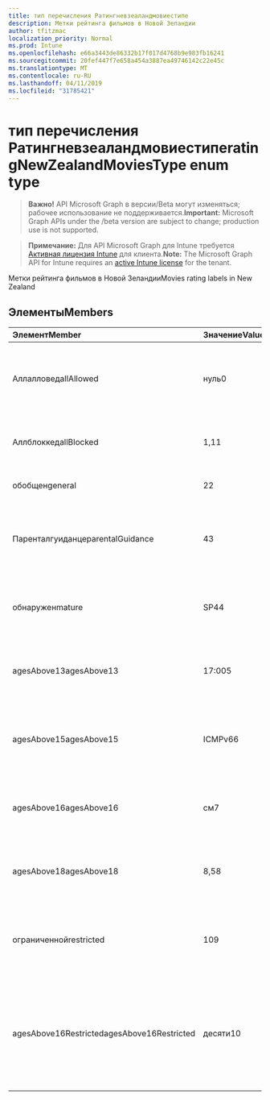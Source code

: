 ```yaml
---
title: тип перечисления Ратингневзеаландмовиестипе
description: Метки рейтинга фильмов в Новой Зеландии
author: tfitzmac
localization_priority: Normal
ms.prod: Intune
ms.openlocfilehash: e66a3443de86332b17f017d4768b9e983fb16241
ms.sourcegitcommit: 20fef447f7e658a454a3887ea49746142c22e45c
ms.translationtype: MT
ms.contentlocale: ru-RU
ms.lasthandoff: 04/11/2019
ms.locfileid: "31785421"
---
```

# <a name="ratingnewzealandmoviestype-enum-type"></a><span data-ttu-id="6240a-103">тип перечисления Ратингневзеаландмовиестипе</span><span class="sxs-lookup"><span data-stu-id="6240a-103">ratingNewZealandMoviesType enum type</span></span>

> <span data-ttu-id="6240a-104">**Важно!** API Microsoft Graph в версии/Beta могут изменяться; рабочее использование не поддерживается.</span><span class="sxs-lookup"><span data-stu-id="6240a-104">**Important:** Microsoft Graph APIs under the /beta version are subject to change; production use is not supported.</span></span>

> <span data-ttu-id="6240a-105">**Примечание:** Для API Microsoft Graph для Intune требуется [Активная лицензия Intune](https://go.microsoft.com/fwlink/?linkid=839381) для клиента.</span><span class="sxs-lookup"><span data-stu-id="6240a-105">**Note:** The Microsoft Graph API for Intune requires an [active Intune license](https://go.microsoft.com/fwlink/?linkid=839381) for the tenant.</span></span>

<span data-ttu-id="6240a-106">Метки рейтинга фильмов в Новой Зеландии</span><span class="sxs-lookup"><span data-stu-id="6240a-106">Movies rating labels in New Zealand</span></span>

## <a name="members"></a><span data-ttu-id="6240a-107">Элементы</span><span class="sxs-lookup"><span data-stu-id="6240a-107">Members</span></span>
|<span data-ttu-id="6240a-108">Элемент</span><span class="sxs-lookup"><span data-stu-id="6240a-108">Member</span></span>|<span data-ttu-id="6240a-109">Значение</span><span class="sxs-lookup"><span data-stu-id="6240a-109">Value</span></span>|<span data-ttu-id="6240a-110">Описание</span><span class="sxs-lookup"><span data-stu-id="6240a-110">Description</span></span>|
|:---|:---|:---|
|<span data-ttu-id="6240a-111">Аллалловед</span><span class="sxs-lookup"><span data-stu-id="6240a-111">allAllowed</span></span>|<span data-ttu-id="6240a-112">нуль</span><span class="sxs-lookup"><span data-stu-id="6240a-112">0</span></span>|<span data-ttu-id="6240a-113">Значение по умолчанию, разрешить все содержимое фильмов</span><span class="sxs-lookup"><span data-stu-id="6240a-113">Default value, allow all movies content</span></span>|
|<span data-ttu-id="6240a-114">Аллблоккед</span><span class="sxs-lookup"><span data-stu-id="6240a-114">allBlocked</span></span>|<span data-ttu-id="6240a-115">1,1</span><span class="sxs-lookup"><span data-stu-id="6240a-115">1</span></span>|<span data-ttu-id="6240a-116">Не разрешать никакие видеоролики</span><span class="sxs-lookup"><span data-stu-id="6240a-116">Do not allow any movies content</span></span>|
|<span data-ttu-id="6240a-117">обобщен</span><span class="sxs-lookup"><span data-stu-id="6240a-117">general</span></span>|<span data-ttu-id="6240a-118">2</span><span class="sxs-lookup"><span data-stu-id="6240a-118">2</span></span>|<span data-ttu-id="6240a-119">Подходит для общей аудитории</span><span class="sxs-lookup"><span data-stu-id="6240a-119">Suitable for general audience</span></span>|
|<span data-ttu-id="6240a-120">Паренталгуиданце</span><span class="sxs-lookup"><span data-stu-id="6240a-120">parentalGuidance</span></span>|<span data-ttu-id="6240a-121">4</span><span class="sxs-lookup"><span data-stu-id="6240a-121">3</span></span>|<span data-ttu-id="6240a-122">Классификация PG рекомендует родительские рекомендации</span><span class="sxs-lookup"><span data-stu-id="6240a-122">The PG classification recommends parental guidance</span></span>|
|<span data-ttu-id="6240a-123">обнаружен</span><span class="sxs-lookup"><span data-stu-id="6240a-123">mature</span></span>|<span data-ttu-id="6240a-124">SP4</span><span class="sxs-lookup"><span data-stu-id="6240a-124">4</span></span>|<span data-ttu-id="6240a-125">Классификация M подходит для зрелых аудиторий</span><span class="sxs-lookup"><span data-stu-id="6240a-125">The M classification is suitable for mature audience</span></span>|
|<span data-ttu-id="6240a-126">agesAbove13</span><span class="sxs-lookup"><span data-stu-id="6240a-126">agesAbove13</span></span>|<span data-ttu-id="6240a-127">17:00</span><span class="sxs-lookup"><span data-stu-id="6240a-127">5</span></span>|<span data-ttu-id="6240a-128">Классификация R13 ограничена лицами из 13 лет и выше</span><span class="sxs-lookup"><span data-stu-id="6240a-128">The R13 classification is restricted to persons 13 years and over</span></span>|
|<span data-ttu-id="6240a-129">agesAbove15</span><span class="sxs-lookup"><span data-stu-id="6240a-129">agesAbove15</span></span>|<span data-ttu-id="6240a-130">ICMPv6</span><span class="sxs-lookup"><span data-stu-id="6240a-130">6</span></span>|<span data-ttu-id="6240a-131">Классификация R15 ограничена лицами, состоящего из 15 лет и более</span><span class="sxs-lookup"><span data-stu-id="6240a-131">The R15 classification is restricted to persons 15 years and over</span></span>|
|<span data-ttu-id="6240a-132">agesAbove16</span><span class="sxs-lookup"><span data-stu-id="6240a-132">agesAbove16</span></span>|<span data-ttu-id="6240a-133">см</span><span class="sxs-lookup"><span data-stu-id="6240a-133">7</span></span>|<span data-ttu-id="6240a-134">Классификация R16 ограничена для лиц, 16 лет и более</span><span class="sxs-lookup"><span data-stu-id="6240a-134">The R16 classification is restricted to persons 16 years and over</span></span>|
|<span data-ttu-id="6240a-135">agesAbove18</span><span class="sxs-lookup"><span data-stu-id="6240a-135">agesAbove18</span></span>|<span data-ttu-id="6240a-136">8,5</span><span class="sxs-lookup"><span data-stu-id="6240a-136">8</span></span>|<span data-ttu-id="6240a-137">Классификация R18 ограничена лицами 18 лет и более</span><span class="sxs-lookup"><span data-stu-id="6240a-137">The R18 classification is restricted to persons 18 years and over</span></span>|
|<span data-ttu-id="6240a-138">ограниченной</span><span class="sxs-lookup"><span data-stu-id="6240a-138">restricted</span></span>|<span data-ttu-id="6240a-139">10</span><span class="sxs-lookup"><span data-stu-id="6240a-139">9</span></span>|<span data-ttu-id="6240a-140">Классификация R ограничена определенными аудиториями</span><span class="sxs-lookup"><span data-stu-id="6240a-140">The R classification is restricted to a certain audience</span></span>|
|<span data-ttu-id="6240a-141">agesAbove16Restricted</span><span class="sxs-lookup"><span data-stu-id="6240a-141">agesAbove16Restricted</span></span>|<span data-ttu-id="6240a-142">десяти</span><span class="sxs-lookup"><span data-stu-id="6240a-142">10</span></span>|<span data-ttu-id="6240a-143">Для классификации RP16 требуются средства просмотра в 16 сопровождаемых родителем или взрослым</span><span class="sxs-lookup"><span data-stu-id="6240a-143">The RP16 classification requires viewers under 16 accompanied by a parent or an adult</span></span>|





